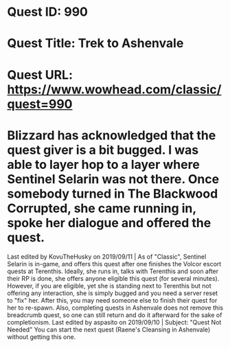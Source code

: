 # Quest ID: 990
# Quest Title: Trek to Ashenvale
# Quest URL: https://www.wowhead.com/classic/quest=990
# Blizzard has acknowledged that the quest giver is a bit bugged. I was able to layer hop to a layer where Sentinel Selarin was not there. Once somebody turned in The Blackwood Corrupted, she came running in, spoke her dialogue and offered the quest.
Last edited by KovuTheHusky on 2019/09/11 | As of "Classic", Sentinel Selarin is in-game, and offers this quest after one finishes the Volcor escort quests at Terenthis. Ideally, she runs in, talks with Terenthis and soon after their RP is done, she offers anyone eligible this quest (for several minutes). However, if you are eligible, yet she is standing next to Terenthis but not offering any interaction, she is simply bugged and you need a server reset to "fix" her. After this, you may need someone else to finish their quest for her to re-spawn. Also, completing quests in Ashenvale does not remove this breadcrumb quest, so one can still return and do it afterward for the sake of completionism.
Last edited by aspasito on 2019/09/10 | Subject: "Quest Not Needed"
You can start the next quest (Raene's Cleansing in Ashenvale) without getting this one.